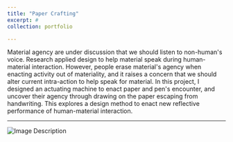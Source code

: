 ```yaml
---
title: "Paper Crafting"
excerpt: #
collection: portfolio

---
```


Material agency are under discussion that we should listen to non-human's voice. Research applied design to help material speak during human-material interaction. However, people erase material's agency when enacting activity out of materiality, and it raises a concern that we should alter current intra-action to help speak for material. In this project, I designed an actuating machine to enact paper and pen's encounter, and uncover their agency through drawing on the paper escaping from handwriting. This explores a design method to enact new reflective performance of human-material interaction.

---

 <!--embed an image below  -->
![Image Description](./images/paperCrafting.jpg)